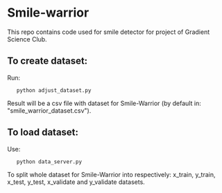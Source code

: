 # Smile-warrior
This repo contains code used for smile detector for project of Gradient Science Club.

## To create dataset:
Run:
```
   python adjust_dataset.py 
```

Result will be a csv file with dataset for Smile-Warrior (by default in: "smile_warrior_dataset.csv").

## To load dataset:
Use:
```
   python data_server.py
```
To split whole dataset for Smile-Warrior into respectively: x_train, y_train, x_test, y_test, x_validate and y_validate datasets. 
